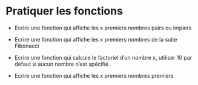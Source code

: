 # Pratiquer les fonctions

- Ecrire une fonction qui affiche les x premiers nombres pairs ou impairs

- Ecrire une fonction qui affiche les x premiers nombres de la suite Fibonacci 

- Ecrire une fonction qui calcule le factoriel d’un nombre x, utiliser 10 par défaut si aucun nombre n’est spécifié.   

- Ecrire une fonction qui affiche les x premiers nombres premiers 
